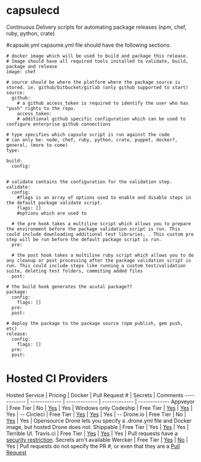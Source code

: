 # capsulecd
Continuous Delivery scripts for automating package releases (npm, chef, ruby, python, crate)


#capsule.yml
capsume.yml file should have the following sections:

    # docker image which will be used to build and package this release. 
    # Image should have all required tools installed to validate, build, package and release 
    image: chef 
    
    # source should be where the platform where the package source is stored. ie. github/bitbucket/gitlab (only github supported to start)
    source: 
      github:
        # a github access_token is required to identify the user who has "push" rights to the repo.
        access_token: 
        # additional github specific configuration which can be used to configure enterprise github connections
    
    # type specifies which capsule script is run against the code
    # can only be: node, chef, ruby, python, crate, puppet, docker?,  general, (more to come)
    type: 
    
    build:
      config:
      
    
    # validate contains the configuration for the validation step. 
    validate:
      config:
        #flags is an array of options used to enable and disable steps in the default package validate script.
        flags: []
        #options which are used to 
      
      # the pre hook takes a multiline script which allows you to prepare the environment before the package validation script is run. This could include downloading additional test libraries, . This custom pre step will be run before the default package script is run. 
      pre:
      
      # the post hook takes a multiline ruby script which allows you to do any cleanup or post processing after the package validation script is run. This could include steps like running a custom test/validation suite, deleting test folders, commiting added files
      post:
      
    # the build hook generates the acutal package??
    package: 
      config:
        flags: []
      pre:
      post:
      
    # deploy the package to the package source (npm publish, gem push, etc)
    release:
      config:
        flags: []
      pre:
      post:


# Hosted CI Providers


Hosted Service | Pricing | Docker | Pull Request # | Secrets |  Comments
------------ | ------------- | ------------- | ------------- | ------------- 
Appveyor | Free Tier | No | [Yes](https://www.appveyor.com/docs/environment-variables) | Yes | Windows only
Codeship | Free Tier | [Yes](http://pages.codeship.com/docker?utm_source=CodeshipNavBar) | [Yes](https://codeship.com/documentation/continuous-integration/set-environment-variables/) | Yes | -- 
Circleci | Free Tier | [Yes](https://circleci.com/integrations/docker/) | [Yes](https://circleci.com/docs/environment-variables) | Yes | --
Drone.io | Free Tier | No | [Yes](http://docs.drone.io/env.html) | Yes | Opensource Drone lets you specify a .drone.yml file and Docker image, but hosted Drone does not. 
Shippable | Free Tier | Yes | [Yes](http://docs.shippable.com/yml_reference/) | Yes | Terrible UI. 
Travis.ci | Free Tier | [Yes](https://docs.travis-ci.com/user/docker/) | [Yes](https://docs.travis-ci.com/user/pull-requests) | Yes | Pull requests have a [security restriction](https://docs.travis-ci.com/user/pull-requests#Security-Restrictions-when-testing-Pull-Requests). Secrets arn't available
Wercker | Free Tier | [Yes](http://devcenter.wercker.com/docs/containers/private-containers.html) | [No](https://github.com/wercker/support/issues/19) | Yes | Pull requests do not specify the PR #, or even that they are a [Pull Request](https://github.com/wercker/support/issues/19)

